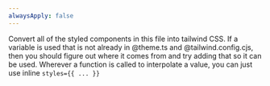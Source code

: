 ```yaml
---
alwaysApply: false
---
```


Convert all of the styled components in this file into tailwind CSS. If a variable is used that is not already in @theme.ts and @tailwind.config.cjs, then you should figure out where it comes from and try adding that so it can be used. Wherever a function is called to interpolate a value, you can just use inline `styles={{ ... }}`
